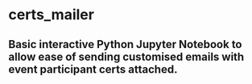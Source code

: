 # certs_mailer

## Basic interactive Python Jupyter Notebook to allow ease of sending customised emails with event participant certs attached.
